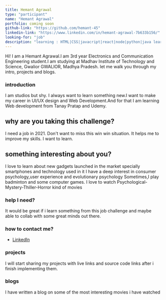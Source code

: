 ```yaml
---
title: Hemant Agrawal
type: "participant"
name: "Hemant Agrawal"
portfolio: coming soon
github-link: "https://github.com/hemant-45"
linkedin-link: "https://www.linkedin.com/in/hemant-agrawal-7b633b156/"
looking-for: "job"
description: "learning : HTML|CSS|javacript|react|node|python|java learned : c|data structures and algorithms"
---
```


Hi! I am a Hemant Agrawal.I am 3rd year Electronics and Communication Engineering student.I am studying at Madhav Institute of Technology and Science, Gwalior
GWALIOR, Madhya Pradesh. let me walk you through my intro, projects and blogs.

### introduction

I am studios but shy. I always want to learn something new.I want to make my career in UI/UX design and Web Development.And for that I am learning Web development from Tanay Pratap and Udemy.

## why are you taking this challenge?

I need a job in 2021.
Don't want to miss this win win situation.
It helps me to improve my skills.
I want to learn.

## something interesting about you?

I love to learn about new gadgets launched in the market specially smartphones and technology used in it
I have a deep interest in consumer psychology,user experience and evolutionary psychology
Sometimes,I play badminton and some computer games.
I love to watch Psychological-Mystery-Thiller-Horror kind of movies

### help I need?

It would be great if i learn something from this job challenge and maybe able to collab with some great minds out there.

### how to contact me?

- [LinkedIn](https://www.linkedin.com/in/hemant-agrawal-7b633b156/)
 
### projects

I will start sharing my projects with live links and source code links after i finish implementing them.



### blogs

I have written a blog on some of the most interesting movies i have watched 
